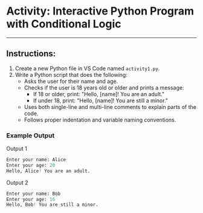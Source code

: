 # Activity: Interactive Python Program with Conditional Logic

---

## Instructions:

1. Create a new Python file in VS Code named `activity1.py`.
2. Write a Python script that does the following:
   - Asks the user for their name and age.
   - Checks if the user is 18 years old or older and prints a message:
     - If 18 or older, print: "Hello, [name]! You are an adult."
     - If under 18, print: "Hello, [name]! You are still a minor."
   - Uses both single-line and multi-line comments to explain parts of the code.
   - Follows proper indentation and variable naming conventions.

### Example Output

Output 1

```python
Enter your name: Alice
Enter your age: 20
Hello, Alice! You are an adult.
```

Output 2

```python
Enter your name: Bob
Enter your age: 16
Hello, Bob! You are still a minor.
```
